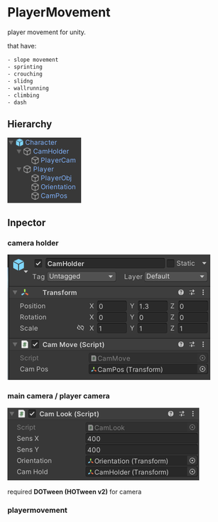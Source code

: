 # PlayerMovement

<p>player movement for unity.</p>

that have:

```
- slope movement
- sprinting
- crouching
- slidng
- wallrunning
- climbing
- dash
```

## Hierarchy

<img src="img/1.5.png">

## Inpector

### camera holder

<img src="img/2.png">

### main camera / player camera

<img src="img/22.png">

required **DOTween (HOTween v2)** for camera

### playermovement

